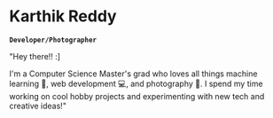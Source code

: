 # Karthik Reddy
**`Developer/Photographer`**


"Hey there!! :]

I'm a Computer Science Master's grad who loves all things machine learning 🤖, web development 💻, and photography 📸. I spend my time working on cool hobby projects and experimenting 
with new tech and creative ideas!"
